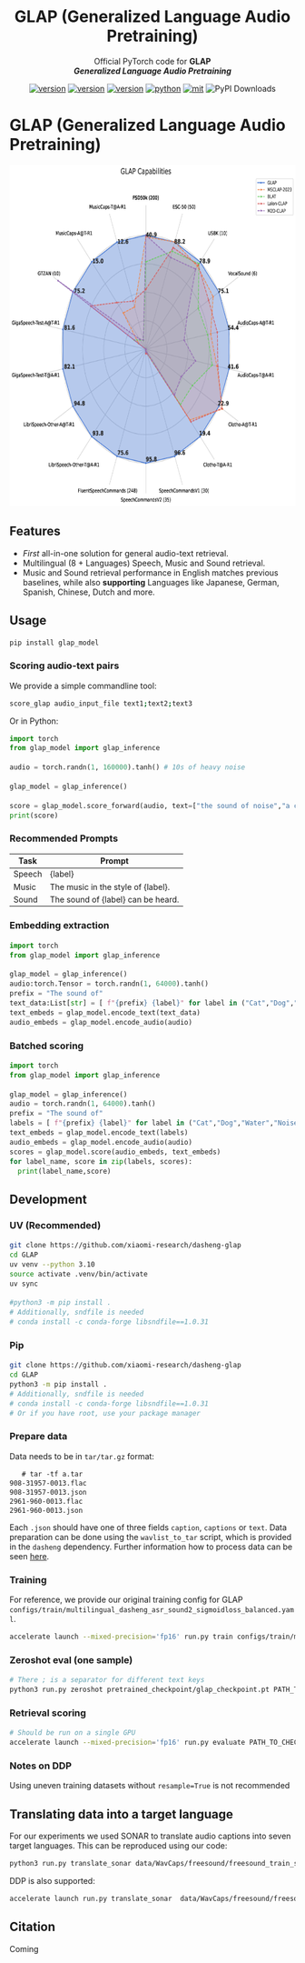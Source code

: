 <div align="center">
    <h1>
    GLAP (Generalized Language Audio Pretraining)
    </h1>
    <p>
    Official PyTorch code for <b>GLAP</b> <br>
    <b><em>Generalized Language Audio Pretraining</em></b>
    </p>
    </p>
    <a href="https://arxiv.org/abs/2506.11350"><img src="https://img.shields.io/badge/arXiv-2506.11350-b31b1b" alt="version"></a>
    <a href="https://github.com/xiaomi/glap"><img src="https://img.shields.io/badge/Platform-linux-lightgrey" alt="version"></a>
    <a href="https://www.python.org"><img src="https://img.shields.io/badge/Python-3.10+-orange" alt="version"></a>
    <a href="https://pytorch.org"><img src="https://img.shields.io/badge/PyTorch-2.0+-brightgreen" alt="python"></a>
    <a href="https://www.apache.org/licenses/LICENSE-2.0"><img src="https://img.shields.io/badge/License-Apache%202.0-blue.svg" alt="mit"></a>
    <img src="https://img.shields.io/pypi/dm/glap_model" alt="PyPI Downloads">

</div>




# GLAP (Generalized Language Audio Pretraining)


<img src="resources/capabilities.png" alt="GLAP capabiltiies" style="height: 600px;">


## Features


* *First* all-in-one solution for general audio-text retrieval. 
* Multilingual (8 + Languages) Speech, Music and Sound retrieval. 
* Music and Sound retrieval performance in English matches previous baselines, while also **supporting** Languages like Japanese, German, Spanish, Chinese, Dutch and more.


## Usage


```bash
pip install glap_model
```


### Scoring audio-text pairs

We provide a simple commandline tool:

```bash
score_glap audio_input_file text1;text2;text3
```

Or in Python:

```python
import torch
from glap_model import glap_inference

audio = torch.randn(1, 160000).tanh() # 10s of heavy noise

glap_model = glap_inference()

score = glap_model.score_forward(audio, text=["the sound of noise","a car is driving","a person is speaking"])
print(score)
```



### Recommended Prompts

| Task   | Prompt                                  |
|--------|-----------------------------------------|
| Speech | {label}                                 |
| Music  | The music in the style of {label}.      |
| Sound  | The sound of {label} can be heard.      |


### Embedding extraction 

```python
import torch
from glap_model import glap_inference

glap_model = glap_inference()
audio:torch.Tensor = torch.randn(1, 64000).tanh()
prefix = "The sound of"
text_data:List[str] = [ f"{prefix} {label}" for label in ("Cat","Dog","Water","Noise")]
text_embeds = glap_model.encode_text(text_data)
audio_embeds = glap_model.encode_audio(audio)
```


### Batched scoring


```python
import torch
from glap_model import glap_inference

glap_model = glap_inference()
audio = torch.randn(1, 64000).tanh()
prefix = "The sound of"
labels = [ f"{prefix} {label}" for label in ("Cat","Dog","Water","Noise")]
text_embeds = glap_model.encode_text(labels)
audio_embeds = glap_model.encode_audio(audio)
scores = glap_model.score(audio_embeds, text_embeds)
for label_name, score in zip(labels, scores):
  print(label_name,score)


```

## Development


### UV (Recommended)

```bash
git clone https://github.com/xiaomi-research/dasheng-glap
cd GLAP
uv venv --python 3.10
source activate .venv/bin/activate
uv sync

#python3 -m pip install .
# Additionally, sndfile is needed
# conda install -c conda-forge libsndfile==1.0.31
```

### Pip

```bash
git clone https://github.com/xiaomi-research/dasheng-glap
cd GLAP
python3 -m pip install .
# Additionally, sndfile is needed
# conda install -c conda-forge libsndfile==1.0.31
# Or if you have root, use your package manager
```


### Prepare data


Data needs to be in `tar/tar.gz` format:

```
   # tar -tf a.tar
908-31957-0013.flac
908-31957-0013.json
2961-960-0013.flac
2961-960-0013.json
```


Each `.json` should have one of three fields `caption`, `captions` or `text`.
Data preparation can be done using the `wavlist_to_tar` script, which is provided in the `dasheng` dependency.
Further information how to process data can be seen [here](https://github.com/XiaoMi/dasheng?tab=readme-ov-file#3-training).

### Training


For reference, we provide our original training config for GLAP `configs/train/multilingual_dasheng_asr_sound2_sigmoidloss_balanced.yaml`.


```bash
accelerate launch --mixed-precision='fp16' run.py train configs/train/multilingual_dasheng_asr_sound2_sigmoidloss_balanced.yaml
```


### Zeroshot eval (one sample)


```bash
# There ; is a separator for different text keys
python3 run.py zeroshot pretrained_checkpoint/glap_checkpoint.pt PATH_TO_WAV_FLAC_MP3_SAMPLE.wav "The sound of a horse;Car;Mama;The sound of music;somebody is speaking;The sound of ein Pferd;一只马;Music is played;音乐的声音;Musik ist zu hoeren";Zero;One;Two;Three"
```

### Retrieval scoring

```bash
# Should be run on a single GPU
accelerate launch --mixed-precision='fp16' run.py evaluate PATH_TO_CHECKPOINT
```



### Notes on DDP

Using uneven training datasets without `resample=True` is not recommended


## Translating data into a target language

For our experiments we used SONAR to translate audio captions into seven target languages. This can be reproduced using our code:


```bash
python3 run.py translate_sonar data/WavCaps/freesound/freesound_train_sample_0000* --output_path data/translations/WavCaps/freesound/
```

DDP is also supported:

```bash
accelerate launch run.py translate_sonar  data/WavCaps/freesound/freesound_train_sample_0000* --output_path data/translations/WavCaps/freesound/
```


## Citation

Coming 
```bibtex
```
